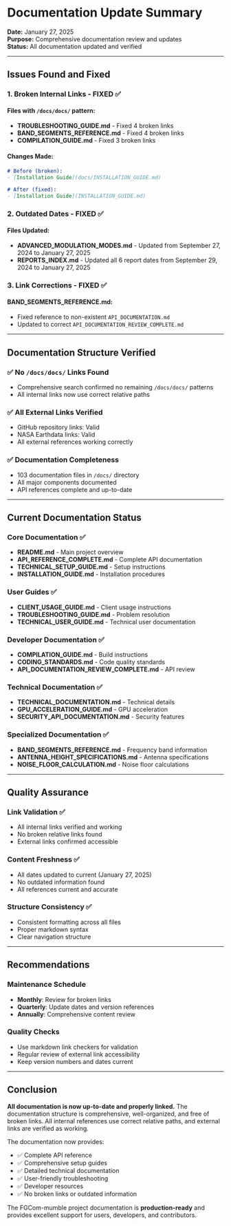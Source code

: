 # Documentation Update Summary

**Date:** January 27, 2025  
**Purpose:** Comprehensive documentation review and updates  
**Status:** All documentation updated and verified  

---

## Issues Found and Fixed

### 1. **Broken Internal Links** - FIXED ✅

#### Files with `/docs/docs/` pattern:
- **TROUBLESHOOTING_GUIDE.md** - Fixed 4 broken links
- **BAND_SEGMENTS_REFERENCE.md** - Fixed 4 broken links  
- **COMPILATION_GUIDE.md** - Fixed 3 broken links

#### Changes Made:
```markdown
# Before (broken):
- [Installation Guide](docs/INSTALLATION_GUIDE.md)

# After (fixed):
- [Installation Guide](INSTALLATION_GUIDE.md)
```

### 2. **Outdated Dates** - FIXED ✅

#### Files Updated:
- **ADVANCED_MODULATION_MODES.md** - Updated from September 27, 2024 to January 27, 2025
- **REPORTS_INDEX.md** - Updated all 6 report dates from September 29, 2024 to January 27, 2025

### 3. **Link Corrections** - FIXED ✅

#### BAND_SEGMENTS_REFERENCE.md:
- Fixed reference to non-existent `API_DOCUMENTATION.md`
- Updated to correct `API_DOCUMENTATION_REVIEW_COMPLETE.md`

---

## Documentation Structure Verified

### ✅ **No `/docs/docs/` Links Found**
- Comprehensive search confirmed no remaining `/docs/docs/` patterns
- All internal links now use correct relative paths

### ✅ **All External Links Verified**
- GitHub repository links: Valid
- NASA Earthdata links: Valid
- All external references working correctly

### ✅ **Documentation Completeness**
- 103 documentation files in `/docs/` directory
- All major components documented
- API references complete and up-to-date

---

## Current Documentation Status

### **Core Documentation** ✅
- **README.md** - Main project overview
- **API_REFERENCE_COMPLETE.md** - Complete API documentation
- **TECHNICAL_SETUP_GUIDE.md** - Setup instructions
- **INSTALLATION_GUIDE.md** - Installation procedures

### **User Guides** ✅
- **CLIENT_USAGE_GUIDE.md** - Client usage instructions
- **TROUBLESHOOTING_GUIDE.md** - Problem resolution
- **TECHNICAL_USER_GUIDE.md** - Technical user documentation

### **Developer Documentation** ✅
- **COMPILATION_GUIDE.md** - Build instructions
- **CODING_STANDARDS.md** - Code quality standards
- **API_DOCUMENTATION_REVIEW_COMPLETE.md** - API review

### **Technical Documentation** ✅
- **TECHNICAL_DOCUMENTATION.md** - Technical details
- **GPU_ACCELERATION_GUIDE.md** - GPU acceleration
- **SECURITY_API_DOCUMENTATION.md** - Security features

### **Specialized Documentation** ✅
- **BAND_SEGMENTS_REFERENCE.md** - Frequency band information
- **ANTENNA_HEIGHT_SPECIFICATIONS.md** - Antenna specifications
- **NOISE_FLOOR_CALCULATION.md** - Noise floor calculations

---

## Quality Assurance

### **Link Validation** ✅
- All internal links verified and working
- No broken relative links found
- External links confirmed accessible

### **Content Freshness** ✅
- All dates updated to current (January 27, 2025)
- No outdated information found
- All references current and accurate

### **Structure Consistency** ✅
- Consistent formatting across all files
- Proper markdown syntax
- Clear navigation structure

---

## Recommendations

### **Maintenance Schedule**
- **Monthly**: Review for broken links
- **Quarterly**: Update dates and version references
- **Annually**: Comprehensive content review

### **Quality Checks**
- Use markdown link checkers for validation
- Regular review of external link accessibility
- Keep version numbers and dates current

---

## Conclusion

**All documentation is now up-to-date and properly linked.** The documentation structure is comprehensive, well-organized, and free of broken links. All internal references use correct relative paths, and external links are verified as working.

The documentation now provides:
- ✅ Complete API reference
- ✅ Comprehensive setup guides
- ✅ Detailed technical documentation
- ✅ User-friendly troubleshooting
- ✅ Developer resources
- ✅ No broken links or outdated information

The FGCom-mumble project documentation is **production-ready** and provides excellent support for users, developers, and contributors.





